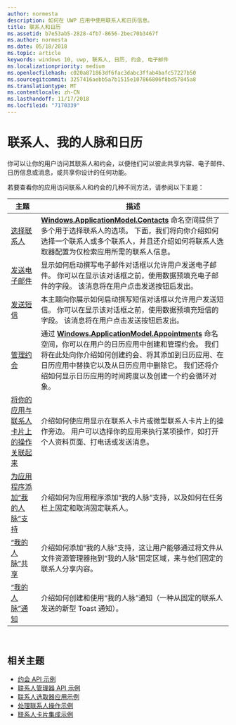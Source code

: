 ```yaml
---
author: normesta
description: 如何在 UWP 应用中使用联系人和日历信息。
title: 联系人和日历
ms.assetid: b7e53ab5-2828-4fb7-8656-2bec70b3467f
ms.author: normesta
ms.date: 05/18/2018
ms.topic: article
keywords: windows 10, uwp, 联系人, 日历, 约会, 电子邮件
ms.localizationpriority: medium
ms.openlocfilehash: c020a871863df6fac3dabc3ffab4bafc57227b50
ms.sourcegitcommit: 3257416aebb5a7b1515e107866806f8bd57845a8
ms.translationtype: MT
ms.contentlocale: zh-CN
ms.lasthandoff: 11/17/2018
ms.locfileid: "7170339"
---
```

# <a name="contacts-my-people-and-calendar"></a>联系人、我的人脉和日历


你可以让你的用户访问其联系人和约会，以便他们可以彼此共享内容、电子邮件、日历信息或消息，或共享你设计的任何功能。

若要查看你的应用访问联系人和约会的几种不同方法，请参阅以下主题：

| 主题 | 描述 |
|-------|-------------|
| [选择联系人](selecting-contacts.md) | [<strong>Windows.ApplicationModel.Contacts</strong>](https://msdn.microsoft.com/library/windows/apps/BR225002) 命名空间提供了多个用于选择联系人的选项。 下面，我们将向你介绍如何选择一个联系人或多个联系人，并且还介绍如何将联系人选取器配置为仅检索应用所需的联系人信息。 |
| [发送电子邮件](sending-email.md) | 显示如何启动撰写电子邮件对话框以允许用户发送电子邮件。 你可以在显示该对话框之前，使用数据预填充电子邮件的字段。 该消息将在用户点击发送按钮后发出。 |
| [发送短信](sending-an-sms-message.md) | 本主题向你展示如何启动撰写短信对话框以允许用户发送短信。 你可以在显示该对话框之前，使用数据预填充短信的字段。 该消息将在用户点击发送按钮后发出。 |
| [管理约会](managing-appointments.md) | 通过 [<strong>Windows.ApplicationModel.Appointments</strong>](https://msdn.microsoft.com/library/windows/apps/Dn263359) 命名空间，你可以在用户的日历应用中创建和管理约会。 我们将在此处向你介绍如何创建约会、将其添加到日历应用、在日历应用中替换它以及从日历应用中删除它。 我们还将介绍如何显示日历应用的时间跨度以及创建一个约会循环对象。 |
| [将你的应用与联系人卡片上的操作关联起来](integrating-with-contacts.md) | 介绍如何使应用显示在联系人卡片或微型联系人卡片上的操作旁边。 用户可以选择你的应用来执行某项操作，如打开个人资料页面、打电话或发送消息。 |
| [为应用程序添加“我的人脉”支持](my-people-support.md) | 介绍如何为应用程序添加“我的人脉”支持，以及如何在任务栏上固定和取消固定联系人。 |
| [“我的人脉”共享](my-people-sharing.md) | 介绍如何添加“我的人脉”支持，这让用户能够通过将文件从文件资源管理器拖到“我的人脉”固定区域，来与他们固定的联系人分享内容。 |
| [“我的人脉”通知](my-people-notifications.md) | 介绍如何创建和使用“我的人脉”通知（一种从固定的联系人发送的新型 Toast 通知）。 |

 

## <a name="related-topics"></a>相关主题

* [约会 API 示例](http://go.microsoft.com/fwlink/p/?linkid=309836)
* [联系人管理器 API 示例](http://go.microsoft.com/fwlink/p/?LinkID=310079)
* [联系人选取器应用示例](http://go.microsoft.com/fwlink/p/?linkid=231575)
* [处理联系人操作示例](http://go.microsoft.com/fwlink/p/?LinkID=320151)
* [联系人卡片集成示例](https://github.com/Microsoft/Windows-universal-samples/tree/master/Samples/ContactCardIntegration)
